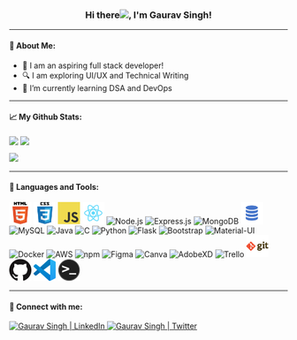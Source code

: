 <h3 align="center">Hi there<img src="https://raw.githubusercontent.com/MartinHeinz/MartinHeinz/master/wave.gif" width="30px">, I'm Gaurav Singh!</h3>

---

#### 🤵 About Me:

- 🎯 I am an aspiring full stack developer!
- 🔍 I am exploring UI/UX and Technical Writing
- 🌱 I’m currently learning DSA and DevOps

---

#### 📈 My Github Stats:

  <img align="center" src="https://github-readme-stats.vercel.app/api?username=GauravSingh1402&count_private=true&show_icons=true&theme=radical" />
  <img align="center" src="https://github-readme-stats.vercel.app/api/top-langs/?username=GauravSingh1402&layout=compact&theme=radical&langs_count=6" />

![](https://komarev.com/ghpvc/?username=GauravSingh1402)

---

#### 🧰 Languages and Tools:

<p>
<img alt="HTML5" width="40px" src="https://raw.githubusercontent.com/github/explore/80688e429a7d4ef2fca1e82350fe8e3517d3494d/topics/html/html.png" />
<img alt="CSS3" width="40px" src="https://raw.githubusercontent.com/github/explore/80688e429a7d4ef2fca1e82350fe8e3517d3494d/topics/css/css.png" />
<img alt="JavaScript" width="40px" src="https://raw.githubusercontent.com/github/explore/80688e429a7d4ef2fca1e82350fe8e3517d3494d/topics/javascript/javascript.png" />
<img alt="React" width="40px" src="https://raw.githubusercontent.com/github/explore/80688e429a7d4ef2fca1e82350fe8e3517d3494d/topics/react/react.png" />
<img alt="Node.js" width="40px" src="https://cdn.jsdelivr.net/gh/devicons/devicon/icons/nodejs/nodejs-original.svg" />
<img alt="Express.js" width="40px" src="https://cdn.jsdelivr.net/gh/devicons/devicon/icons/express/express-original.svg" />
<img alt="MongoDB" width="40px" src="https://cdn.jsdelivr.net/gh/devicons/devicon/icons/mongodb/mongodb-original-wordmark.svg" />
<img alt="SQL" width="40px" src="https://raw.githubusercontent.com/github/explore/80688e429a7d4ef2fca1e82350fe8e3517d3494d/topics/sql/sql.png" />
<img alt="MySQL" width="40px" src="https://cdn.jsdelivr.net/gh/devicons/devicon/icons/mysql/mysql-original-wordmark.svg" />
<img alt="Java" width="40px" src="https://cdn.jsdelivr.net/gh/devicons/devicon/icons/java/java-original-wordmark.svg" />
<img alt="C" width="40px" src="https://cdn.jsdelivr.net/gh/devicons/devicon/icons/c/c-original.svg" />
<img alt="Python" width="40px" src="https://cdn.jsdelivr.net/gh/devicons/devicon/icons/python/python-original-wordmark.svg" />
<img alt="Flask" width="40px" src="https://cdn.jsdelivr.net/gh/devicons/devicon/icons/flask/flask-original-wordmark.svg" />
<img alt="Bootstrap" width="40px" src="https://cdn.jsdelivr.net/gh/devicons/devicon/icons/bootstrap/bootstrap-plain-wordmark.svg" />
<img alt="Material-UI" width="40px" src="https://cdn.jsdelivr.net/gh/devicons/devicon/icons/materialui/materialui-original.svg" />
<img alt="Docker" width="40px" src="https://cdn.jsdelivr.net/gh/devicons/devicon/icons/docker/docker-original-wordmark.svg" />
<img alt="AWS" width="40px" src="https://cdn.jsdelivr.net/gh/devicons/devicon/icons/amazonwebservices/amazonwebservices-original-wordmark.svg" />
<img alt="npm" width="40px" src="https://cdn.jsdelivr.net/gh/devicons/devicon/icons/npm/npm-original-wordmark.svg" />
<img alt="Figma" width="40px" src="https://cdn.jsdelivr.net/gh/devicons/devicon/icons/figma/figma-original.svg" />
<img alt="Canva" width="40px" src="https://cdn.jsdelivr.net/gh/devicons/devicon/icons/canva/canva-original.svg" />
<img alt="AdobeXD" width="40px" src="https://cdn.jsdelivr.net/gh/devicons/devicon/icons/xd/xd-plain.svg" />
<img alt="Trello" width="40px" src="https://cdn.jsdelivr.net/gh/devicons/devicon/icons/trello/trello-plain-wordmark.svg" />
<img alt="Git" width="40px" src="https://raw.githubusercontent.com/github/explore/80688e429a7d4ef2fca1e82350fe8e3517d3494d/topics/git/git.png" />
<img alt="GitHub" width="40px" src="https://raw.githubusercontent.com/github/explore/78df643247d429f6cc873026c0622819ad797942/topics/github/github.png" />
<img alt="Visual Studio Code" width="40px" src="https://raw.githubusercontent.com/github/explore/80688e429a7d4ef2fca1e82350fe8e3517d3494d/topics/visual-studio-code/visual-studio-code.png" />
<img alt="Terminal" width="40px" src="https://raw.githubusercontent.com/github/explore/80688e429a7d4ef2fca1e82350fe8e3517d3494d/topics/terminal/terminal.png" />
</p>

---

#### 🔗 Connect with me:

<a href="https://www.linkedin.com/in/gaurav-singh-002/">
<img alt="Gaurav Singh | LinkedIn" width="30px" src="https://cdn.jsdelivr.net/gh/devicons/devicon/icons/linkedin/linkedin-original.svg" />
</a>
<a href="https://twitter.com/IAmGauravSingh2">
<img alt="Gaurav Singh | Twitter" width="30px" src="https://cdn.jsdelivr.net/gh/devicons/devicon/icons/twitter/twitter-original.svg" />
</a>